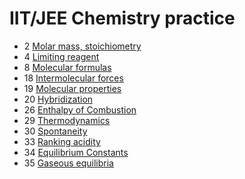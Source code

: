 # IIT/JEE Chemistry practice

- 2 [Molar mass, stoichiometry](molar-mass-stoichiometry)
- 4 [Limiting reagent](limiting-reagent)
- 8 [Molecular formulas](molecular-formulas)
- 18 [Intermolecular forces](intermolecular-forces)
- 19 [Molecular properties](molecular-properties)
- 20 [Hybridization](hybridization)
- 26 [Enthalpy of Combustion](enthalpy-of-combustion)
- 29 [Thermodynamics](thermodynamics)
- 30 [Spontaneity](spontaneity)
- 33 [Ranking acidity](ranking-acidity)
- 34 [Equilibrium Constants](equilibrium-constants)
- 35 [Gaseous equilibria](gaseous-equilibria)